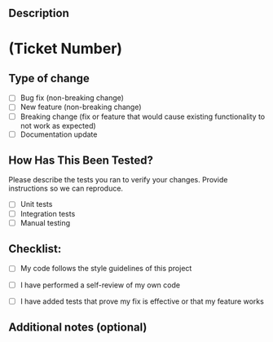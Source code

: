 ## Description

# (Ticket Number)

## Type of change

- [ ] Bug fix (non-breaking change)
- [ ] New feature (non-breaking change)
- [ ] Breaking change (fix or feature that would cause existing functionality to not work as expected)
- [ ] Documentation update

## How Has This Been Tested?

Please describe the tests you ran to verify your changes. Provide instructions so we can reproduce.

- [ ] Unit tests
- [ ] Integration tests
- [ ] Manual testing

## Checklist:

- [ ] My code follows the style guidelines of this project
- [ ] I have performed a self-review of my own code
- [ ] I have added tests that prove my fix is effective or that my feature works


## Additional notes (optional)

